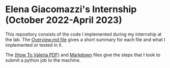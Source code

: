 # Elena Giacomazzi's Internship (October 2022-April 2023)

This repository consists of the code I implemented during my internship at the lab. The [Overview.md file](https://github.com/Manem-Lab/elenagiacomazzi/blob/main/Overview.md) gives a short summary for each file and what I implemented or tested in it.

The [(How To Valeria PDF)](https://github.com/Manem-Lab/elenagiacomazzi/blob/main/HowToVALERIA.pdf) and [Markdown](https://github.com/Manem-Lab/elenagiacomazzi/blob/main/HowToVALERIA.md) files give the steps that I took to submit a python job to the machine.


